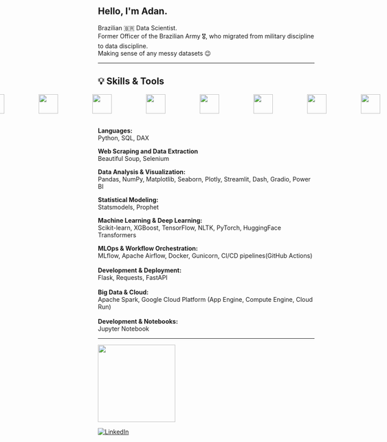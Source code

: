 ## Hello, I'm Adan. 
Brazilian 🇧🇷 Data Scientist.
<br>Former Officer of the Brazilian Army 🎖️, who migrated from military discipline to data discipline.
<br>Making sense of any messy datasets 😉

---

## 💡 Skills & Tools 
<div style="display: flex; justify-content: center;">
  <div style="display: flex; gap: 80px; align-items: center;">
    <img src="https://cdn.jsdelivr.net/gh/devicons/devicon@latest/icons/python/python-original-wordmark.svg" width="45" height="45">
    <img src="https://cdn.jsdelivr.net/gh/devicons/devicon@latest/icons/pandas/pandas-plain-wordmark.svg" width="45" height="45">          
    <img src="https://cdn.jsdelivr.net/gh/devicons/devicon@latest/icons/scikitlearn/scikitlearn-original.svg" width="45" height="45">
    <img src="https://cdn.jsdelivr.net/gh/devicons/devicon@latest/icons/tensorflow/tensorflow-original-wordmark.svg" width="45" height="45">
    <img src="https://cdn.jsdelivr.net/gh/devicons/devicon@latest/icons/keras/keras-original-wordmark.svg" width="45" height="45">
    <img src="https://cdn.jsdelivr.net/gh/devicons/devicon@latest/icons/pytorch/pytorch-original-wordmark.svg" width="45" height="45">
    <img src="https://cdn.jsdelivr.net/gh/devicons/devicon@latest/icons/numpy/numpy-original-wordmark.svg" width="45" height="45">
    <img src="https://cdn.jsdelivr.net/gh/devicons/devicon@latest/icons/matplotlib/matplotlib-original-wordmark.svg" width="45" height="45">
    <img src="https://cdn.jsdelivr.net/gh/devicons/devicon@latest/icons/plotly/plotly-original-wordmark.svg" width="45" height="45">  
    <img src="https://cdn.jsdelivr.net/gh/devicons/devicon@latest/icons/jupyter/jupyter-original-wordmark.svg" width="45" height="45">
    <img src="https://cdn.jsdelivr.net/gh/devicons/devicon@latest/icons/sqldeveloper/sqldeveloper-plain.svg" width="45" height="45">
    <img src="https://cdn.jsdelivr.net/gh/devicons/devicon@latest/icons/streamlit/streamlit-original-wordmark.svg" width="45" height="45">
    <img src="https://cdn.jsdelivr.net/gh/devicons/devicon@latest/icons/apacheairflow/apacheairflow-original-wordmark.svg" width="45" height="45">
    <img src="https://cdn.jsdelivr.net/gh/devicons/devicon@latest/icons/apachespark/apachespark-original-wordmark.svg" width="45" height="45">
    <img src="https://cdn.jsdelivr.net/gh/devicons/devicon@latest/icons/docker/docker-plain-wordmark.svg" width="45" height="45">
    <img src="https://cdn.jsdelivr.net/gh/devicons/devicon@latest/icons/flask/flask-original-wordmark.svg" width="45" height="45">
    <img src="https://cdn.jsdelivr.net/gh/devicons/devicon@latest/icons/selenium/selenium-original.svg" width="30" height="30" style="align-self: flex-start">
  </div>
</div>
<br>

**Languages:**  
Python, SQL, DAX

**Web Scraping and Data Extraction**<br>
Beautiful Soup, Selenium

**Data Analysis & Visualization:**  
Pandas, NumPy, Matplotlib, Seaborn, Plotly, Streamlit, Dash, Gradio, Power BI  

**Statistical Modeling:**  
Statsmodels, Prophet  

**Machine Learning & Deep Learning:**  
Scikit-learn, XGBoost, TensorFlow, NLTK, PyTorch, HuggingFace Transformers

**MLOps & Workflow Orchestration:**
<br>
MLflow, Apache Airflow, Docker, Gunicorn, CI/CD pipelines(GitHub Actions)
<br>
<br>
**Development & Deployment:**
<br>
Flask, Requests, FastAPI
<br>
<br>
**Big Data & Cloud:**
<br>
Apache Spark, Google Cloud Platform (App Engine, Compute Engine, Cloud Run)
<br>
<br>
**Development & Notebooks:**
<br>
Jupyter Notebook
<br>

---

<div>
<a href="https://github.com/adanSiqueira">
<img loading="lazy" height="180em" src="https://github-readme-stats.vercel.app/api/top-langs/?username=adanSiqueira&layout=compact&langs_count=7&theme=dark"/>
</a>
</div>

[![LinkedIn](https://img.shields.io/badge/LinkedIn-0077B5?style=for-the-badge&logo=linkedin&logoColor=white)](https://www.linkedin.com/in/adan-siqueira/)

